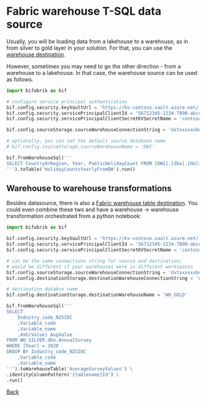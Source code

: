 # Fabric warehouse T-SQL data source

Usually, you will be loading data from a lakehouse to a warehouse, as in from silver to gold layer in your solution. For that, you can use the [warehouse destination](dst_warehouse_table.md).

However, sometimes you may need to go the other direction - from a warehouse to a lakehouse. In that case, the warehouse source can be used as follows.

```python
import bifabrik as bif

# configure service principal authentication
bif.config.security.keyVaultUrl = 'https://kv-contoso.vault.azure.net/'
bif.config.security.servicePrincipalClientId = '56712345-1234-7890-abcd-abcd12344d14'
bif.config.security.servicePrincipalClientSecretKVSecretName = 'contoso-clientSecret'

bif.config.sourceStorage.sourceWarehouseConnectionString = 'dxtxxxxxxbue.datawarehouse.fabric.microsoft.com'

# optionally, you can set the default source database name
# bif.config.sourceStorage.sourceWarehouseName = 'DW1'

bif.fromWarehouseSql('''
SELECT CountryOrRegion, Year, PublicHolidayCount FROM [DW1].[dbo].[HolidayCountsYearly]
''').toTable('HolidayCountsYearlyFromDW').run()
```

## Warehouse to warehouse transformations

Besides datasource, there is also a [Fabric warehouse table destination](dst_warehouse_table.md). You could even combine these two and have a warehouse -> warehouse transformation orchestrated from a python notebook:

```python
import bifabrik as bif

bif.config.security.keyVaultUrl = 'https://kv-contoso.vault.azure.net/'
bif.config.security.servicePrincipalClientId = '56712345-1234-7890-abcd-abcd12344d14'
bif.config.security.servicePrincipalClientSecretKVSecretName = 'contoso-clientSecret'

# can be the same connections string for source and destination;
# would be different if your warehouses were in different workspaces
bif.config.sourceStorage.sourceWarehouseConnectionString = 'dxtxxxxxxbue.datawarehouse.fabric.microsoft.com'
bif.config.destinationStorage.destinationWarehouseConnectionString = 'dxtxxxxxxbue.datawarehouse.fabric.microsoft.com'

# destination databse name
bif.config.destinationStorage.destinationWarehouseName = 'WH_GOLD'

bif.fromWarehouseSql('''
SELECT 
    Industry_code_NZSIOC 
    ,Variable_code
    ,Variable_name
    ,AVG(Value) AvgValue
FROM WH_SILVER.dbo.AnnualSurvey
WHERE [Year] = 2020
GROUP BY Industry_code_NZSIOC 
    ,Variable_code
    ,Variable_name
''').toWarehouseTable('AverageSurveyValues') \
.identityColumnPattern('{tablename}Id') \
.run()
```


[Back](../index.md)
